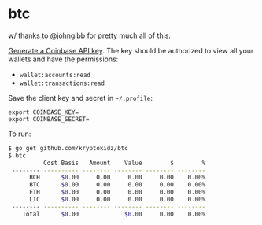 # btc

w/ thanks to [@johngibb](https://github.com/johngibb) for pretty much all of
this.

[Generate a Coinbase API key](https://www.coinbase.com/settings/api). The key
should be authorized to view all your wallets and have the permissions:

- `wallet:accounts:read` 
- `wallet:transactions:read`

Save the client key and secret in `~/.profile`:

```
export COINBASE_KEY=
export COINBASE_SECRET=
```

To run:

```sh 
$ go get github.com/kryptokidz/btc 
$ btc
          Cost Basis   Amount    Value        $        %
 -------- ---------- -------- -------- -------- --------
      BCH      $0.00     0.00     0.00     0.00    0.00%
      BTC      $0.00     0.00     0.00     0.00    0.00%
      ETH      $0.00     0.00     0.00     0.00    0.00%
      LTC      $0.00     0.00     0.00     0.00    0.00%
 -------- ---------- -------- -------- -------- --------
    Total      $0.00             $0.00     0.00    0.00%
```
